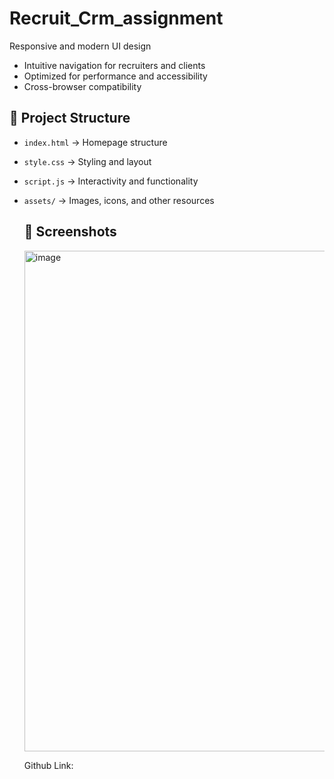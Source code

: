# Recruit_Crm_assignment
Responsive and modern UI design  
- Intuitive navigation for recruiters and clients  
- Optimized for performance and accessibility  
- Cross-browser compatibility

 ## 📂 Project Structure  
- `index.html` → Homepage structure  
- `style.css` → Styling and layout  
- `script.js` → Interactivity and functionality  
- `assets/` → Images, icons, and other resources

  ## 📸 Screenshots
  <img width="1051" height="801" alt="image" src="https://github.com/user-attachments/assets/bf1f0742-56f5-4fb0-a720-ea548439a57b" />

  Github Link: 
